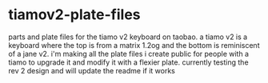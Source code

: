 # tiamov2-plate-files
parts and plate files for the tiamo v2 keyboard on taobao. a tiamo v2 is a keyboard where the top is from a matrix 1.2og and the bottom is reminiscent of a jane v2. 
i'm making all the plate files i create public for people with a tiamo to upgrade it and modify it with a flexier plate.
currently testing the rev 2 design and will  update the readme if it works
